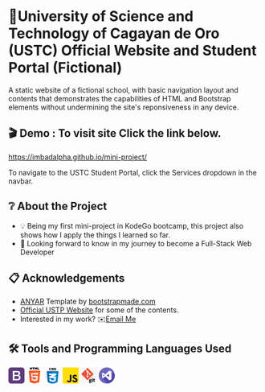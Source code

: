 
# 🏫University of Science and Technology of Cagayan de Oro (USTC) Official Website and Student Portal (Fictional)

A static website of a fictional school, with basic navigation layout and contents that demonstrates the
capabilities of HTML and Bootstrap elements without undermining the site's reponsiveness in any device.


## 🎬 Demo : To visit site Click the link below.

https://imbadalpha.github.io/mini-project/

To navigate to the USTC Student Portal, click the Services dropdown in the navbar.
## ❔ About the Project
- 💡 Being my first mini-project in KodeGo bootcamp, this project also shows how I apply the things I learned so far.
- 🌱 Looking forward to know in my journey to become a Full-Stack Web Developer
## 📋 Acknowledgements

 - [ANYAR](https://bootstrapmade.com/anyar-free-multipurpose-one-page-bootstrap-theme/) Template by [bootstrapmade.com](https://bootstrapmade.com/license/)
 - [Official USTP Website](https://www.ustp.edu.ph/) for some of the contents.
 - Interested in my work?	✉️[Email Me](romeonombrejr@gmail.com)


##  🛠️ Tools and Programming Languages Used

<p float="left">
    <img src="assets\img\tools\bootstrap.png" width="32" height="32">
    <img src="assets\img\tools\html.png" width="32" height="32">
    <img src="assets\img\tools\css.png" width="32" height="32">
    <img src="assets\img\tools\js.png" width="32" height="32">
    <img src="assets\img\tools\git.png" width="32" height="32">
    <img src="assets\img\tools\vscode.png" width="32" height="32">
</p>

